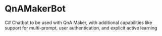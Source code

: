 # QnAMakerBot
C# Chatbot to be used with QnA Maker, with additional capabilities like support for multi-prompt, user authentication, and explicit active learning
